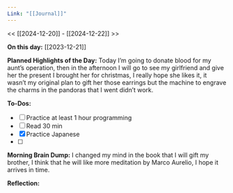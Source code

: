 ```yaml
---
Link: "[[Journal]]"
---
```


<< [[2024-12-20]] - [[2024-12-22]] >>

**On this day:** [[2023-12-21]]

**Planned Highlights of the Day:**
Today I’m going to donate blood for my aunt’s operation, then in the afternoon I will go to see my girlfriend and give her the present I brought her for christmas, I really hope she likes it, it wasn’t my original plan to gift her those earrings but the machine to engrave the charms in the pandoras that I went didn’t work.

**To-Dos:**
- [ ] Practice at least 1 hour programming
- [ ] Read 30 min
- [x] Practice Japanese
- [ ] 

**Morning Brain Dump:**
I changed my mind in the book that I will gift my brother, I think that he will like more meditation by Marco Aurelio, I hope it arrives in time.

**Reflection:**

